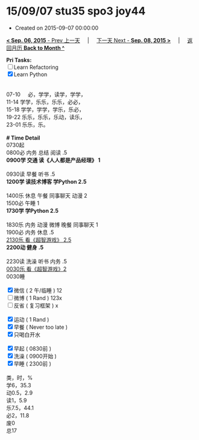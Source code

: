 # 15/09/07 stu35 spo3 joy44

- Created on 2015-09-07 00:00:00

[**< Sep. 06, 2015** - Prev 上一天](_archived/lifelogs/2015/09/d06.md) &nbsp; &nbsp; | &nbsp; &nbsp; [下一天 Next - **Sep. 08, 2015 >**](_archived/lifelogs/2015/09/d08.md) &nbsp; &nbsp; |  &nbsp; &nbsp; [返回月历 **Back to Month ^**](_archived/lifelogs/2015/09/index.md)
<br/><div><strong>Pri Tasks:</strong></div><div><input type="checkbox"/>Learn Refactoring</div><div><input checked="true" type="checkbox"/>Learn Python</div><div><br/></div><div><br/></div><div>07-10     必，学学，读学，学学，</div><div>11-14 学学，乐乐，乐乐，必必，</div><div>15-18 学学，学学，学乐，乐必，</div><div>19-22 乐乐，乐乐，乐动，读乐，</div><div>23-01 乐乐，乐。</div><div><br/></div><div><b># Time Detail</b></div><div>0730起</div><div>0800必 内务 总结 阅读 .5</div><div><b>0900学 交通 读《人人都是产品经理》 1</b></div><div><b><br/></b></div><div>0930读 早餐 听书 .5</div><div><strong>1200学 读技术博客 学Python 2.5</strong></div><div><br clear="none"/></div><div>1400乐 休息 午餐 同事聊天 动漫 2</div><div>1500必 午睡 1</div><div><strong>1730学 学Python 2.5</strong></div><div><br/></div><div>1830乐 内务 动漫 微博 晚餐 同事聊天 1</div><div>1900必 内务 休息 .5</div><div><u>2130乐 看《超智游戏》 2.5</u></div><div><b>2200动 健身 .5</b></div><div><b><br/></b></div><div>2230读 洗澡 听书 内务 .5</div><div><u>0030乐 看《超智游戏》2</u></div><div>0030睡</div><div><br/></div><div><input checked="true" type="checkbox"/>微信 ( 2 午/临睡 ) 12</div><div><input type="checkbox"/>微博 ( 1 Rand ) 123x</div><div><input type="checkbox"/>反省 ( 复习框架 ) x</div><div><br/></div><div><div><input checked="true" type="checkbox"/>运动 ( 1 Rand ) </div><div><input checked="true" type="checkbox"/>早餐 ( Never too late ) </div></div><div><input checked="true" type="checkbox"/>只喝白开水 </div><div><br/></div><div><input checked="true" type="checkbox"/>早起 ( 0830前 ) </div><div><input checked="true" type="checkbox"/>洗澡 ( 0900开始 ) <br/></div><div><input checked="true" type="checkbox"/>早睡 ( 2300前 ) </div><div><br clear="none"/></div><div>类，时，%<br clear="none"/>学6，35.3<br clear="none"/>动0.5，2.9<br clear="none"/>读1，5.9<br clear="none"/>乐7.5，44.1<br clear="none"/>必2，11.8<br clear="none"/>废0<br clear="none"/>总17</div>

